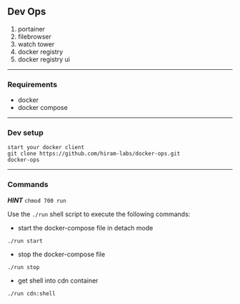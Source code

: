 ## Dev Ops

1. portainer
2. filebrowser
3. watch tower
4. docker registry
5. docker registry ui

---

### Requirements

- docker
- docker compose

---

### Dev setup

```
start your docker client
git clone https://github.com/hiram-labs/docker-ops.git
docker-ops
```

---

### Commands

**_HINT_** `chmod 700 run`

Use the `./run` shell script to execute the following commands:

- start the docker-compose file in detach mode

```
./run start
```

- stop the docker-compose file

```
./run stop
```

- get shell into cdn container

```
./run cdn:shell
```
